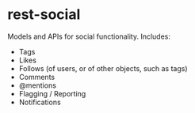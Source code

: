 rest-social
=======================

Models and APIs for social functionality. Includes:
- Tags
- Likes
- Follows (of users, or of other objects, such as tags)
- Comments
- @mentions
- Flagging / Reporting
- Notifications